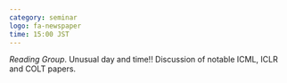 ```yaml
---
category: seminar
logo: fa-newspaper
time: 15:00 JST
---
```


*Reading Group*. Unusual day and time!!  Discussion of notable ICML, ICLR and COLT papers.

